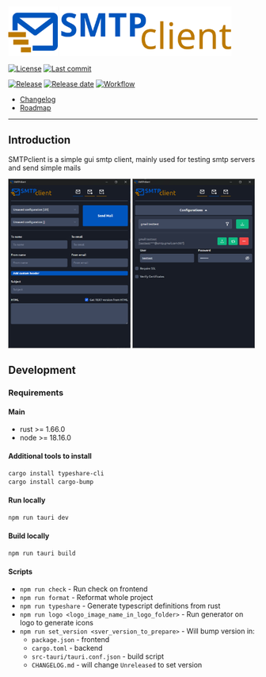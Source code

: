 <br/>
<img src="src/assets/logo.svg" height="100px" alt="Logo" />
<img src="src/assets/logo_text.svg" height="100px" alt="SMTPclient" />

[![License](https://img.shields.io/github/license/MoQuEs/smtp_client)](https://github.com/MoQuEs/smtp_client/tree/main)
[![Last commit](https://img.shields.io/github/last-commit/MoQuEs/smtp_client/develop)](https://github.com/MoQuEs/smtp_client/tree/develop)

[![Release](https://img.shields.io/github/v/release/MoQuEs/smtp_client?display_name=tag&sort=semver)](https://github.com/MoQuEs/smtp_client/releases)
[![Release date](https://img.shields.io/github/release-date/MoQuEs/smtp_client)](https://github.com/MoQuEs/smtp_client/releases)
[![Workflow](https://img.shields.io/github/actions/workflow/status/MoQuEs/smtp_client/release.yml?event=push)](https://github.com/MoQuEs/smtp_client/actions/workflows/release.yml)

- [Changelog](CHANGELOG.md)
- [Roadmap](ROADMAP.md)

---

## Introduction
SMTPclient is a simple gui smtp client, mainly used for testing smtp servers and send simple mails

<img src=".github/assets/img.png" width="49%" alt="Logo" />
<img src=".github/assets/img_1.png" width="49%" alt="SMTPclient" />


## Development

### Requirements
#### Main
- rust >= 1.66.0
- node >= 18.16.0

#### Additional tools to install
```bash
cargo install typeshare-cli
cargo install cargo-bump
```

#### Run locally
```bash
npm run tauri dev
```

#### Build locally
```bash
npm run tauri build
```

#### Scripts
- `npm run check` - Run check on frontend
- `npm run format` - Reformat whole project
- `npm run typeshare` - Generate typescript definitions from rust
- `npm run logo <logo_image_name_in_logo_folder>` - Run generator on logo to generate icons
- `npm run set_version <sver_version_to_prepare>` - Will bump version in:
  - `package.json` - frontend
  - `cargo.toml` - backend
  - `src-tauri/tauri.conf.json` - build script
  - `CHANGELOG.md` - will change `Unreleased` to set version
